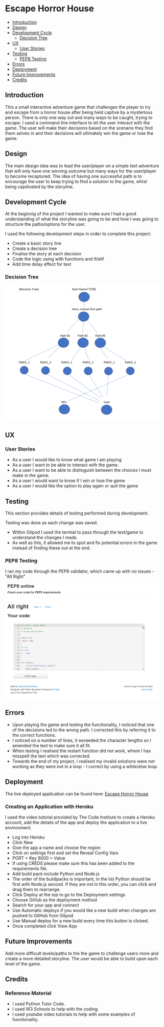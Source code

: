 # Escape Horror House

* [Introduction](https://github.com/ssmi8/Escape_Horror_House#introduction)
* [Design](https://github.com/ssmi8/Escape_Horror_House#design)
* [Development Cycle](https://github.com/ssmi8/Escape_Horror_House#development-cycle)
    - [Decision Tree](https://github.com/ssmi8/Escape_Horror_House#decision-tree)
* [UX](https://github.com/ssmi8/Escape_Horror_House#ux)
    - [User Stories](https://github.com/ssmi8/Escape_Horror_House#user-stories)
* [Testing](https://github.com/ssmi8/Escape_Horror_House#testing)
    - [PEP8 Testing](https://github.com/ssmi8/Escape_Horror_House#pep8-testing)
* [Errors](https://github.com/ssmi8/Escape_Horror_House#errors)
* [Deployment](https://github.com/ssmi8/Escape_Horror_House#deployment)
* [Future Improvements](https://github.com/ssmi8/Escape_Horror_House#future-improvements)
* [Credits](https://github.com/ssmi8/Escape_Horror_House#credits)


## Introduction

This a small interactive adventure game that challenges the player to try and escape from a horror house after being held captive by a mysterious person. There is only one way out and many ways to be caught, trying to escape. I used a command line interface to let the user interact with the game. The user will make their decisions based on the scenario they find them selves in and their decisions will ultimately win the game or lose the game.

## Design

The main design idea was to lead the user/player on a simple text adventure that will only have one winning outcome but many ways for the user/player to become recaptured.  The idea of having one successful path is to encourage the user to keep trying to find a solution to the game, whist being capdivated by the storyline.

## Development Cycle

At the beginnig of the project I wanted to make sure I had a good understanding of what the storyline was going to be and how I was going to structure the paths/options for the user.

I used the following development steps in order to complete this project:

* Create a basic story line
* Create a decision tree
* Finalise the story at each decision
* Code the logic using with functions and if/elif
* Add time delay effect for text

### Decision Tree

<img src="ux-files/decisiontree.png" width="auto" height="auto">

## UX

### User Stories

* As a user I would like to know what game I am playing
* As a user I want to be able to interact with the game.
* As a user I want to be able to distinguish between the choices I must make in the game.
* As a user I would want to know if I win or lose the game
* As a user I would like the option to play again or quit the game

## Testing

This section provides details of testing performed during development. 

Testing was done as each change was saved.

* Within Gitpod I used the termial to pass through the text/game to understand the changes I made.
* As well as this, it allowed me to spot and fix potential errors in the game instead of finding these out at the end.

### PEP8 Testing

I ran my code through the PEP8 validator, which came up with no issues - "All Right"

<img src="ux-files/pep8.png" width="auto" height="auto">


## Errors

* Upon playing the game and testing the functionality, I noticed that one of the decisions led to the wrong path.  I corrected this by referring it to the correct functions.
* I noticed on a number of lines, it exceeded the character lengths so I amended the text to make sure it all fit.
* When testing I realised the restart function did not work, where I has misspelt the text which was corrected.
* Towards the end of my project, I realised my invalid solutions were not working as they were not in a loop - I correct by using a while/else loop.


## Deployment

The live deployed application can be found here: [Escape Horror House](https://escape-horror-house.herokuapp.com/)

### Creating an Application with Heroku

I used the video tutorial provided by The Code Institute to create a Heroku account, add the details of the app and deploy the application to a live environment.

* Log into Heroku
* Click New
* Give the app a name and choose the region
* Click on settings first and set the Reveal Config Vars
* PORT = Key 8000 = Value
* If using CREDS please make sure this has been added to the requirements file.
* Add build pack include Python and Node.js
* The order of the buildpacks is important, in the list Python should be first with Node.js second. If they are not in this order, you can click and drag them to rearrange.
* Click Deploy at the top to go to the Deployment settings
* Choose GiHub as the deployment method
* Search for your app and connect
* Use Automatic deploys if you would like a new build when changes are pushed to GitHub from Gitpod
* Use Manual deploy for a new build every time this button is clicked.
* Once completed click View App


## Future Improvements

Add more difficult levels/paths to the the game to challenge users more and create a more detailed storyline.  The user would be able to build upon each level of the game.

## Credits

### Reference Material

* I used Python Tutor Code.
* I used W3 Schools to help with the coding.
* I used youtube video tutorials to help with some examples of functionality.
